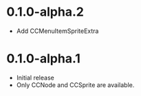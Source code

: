 # 0.1.0-alpha.2
- Add CCMenuItemSpriteExtra

# 0.1.0-alpha.1
- Initial release
- Only CCNode and CCSprite are available.